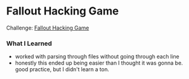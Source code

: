 # Fallout Hacking Game

Challenge: [Fallout Hacking Game](https://www.reddit.com/r/dailyprogrammer/comments/3qjnil/20151028_challenge_238_intermediate_fallout/)

### What I Learned

* worked with parsing through files without going through each line
* honestly this ended up being easier than I thought it was gonna be. good practice, but I didn't learn a ton.